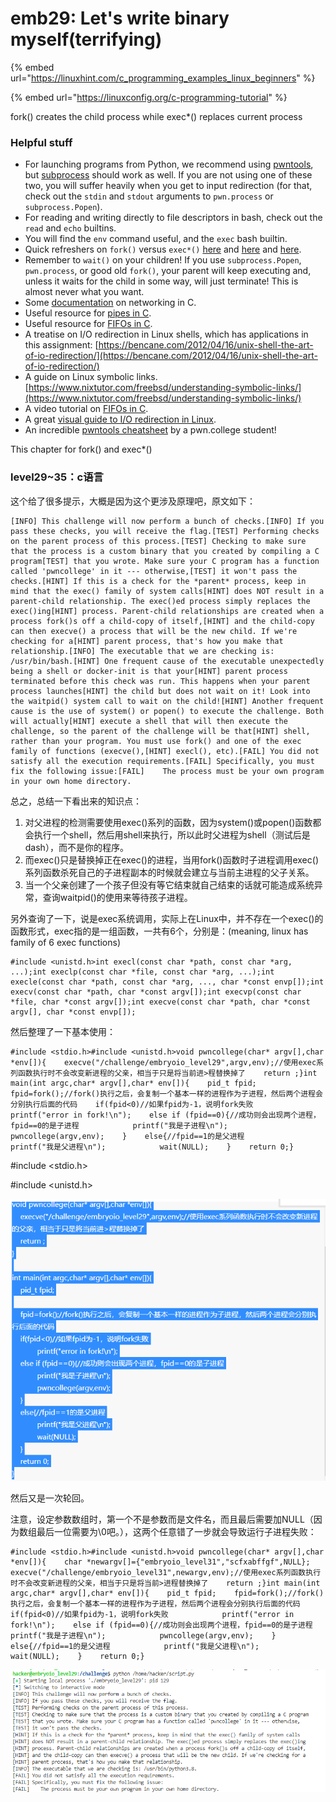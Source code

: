 # emb29: Let's write binary myself(terrifying)

{% embed url="https://linuxhint.com/c_programming_examples_linux_beginners" %}

{% embed url="https://linuxconfig.org/c-programming-tutorial" %}

fork() creates the child process while exec\*() replaces current process

### Helpful stuff <a href="#helpful-stuff" id="helpful-stuff"></a>

* For launching programs from Python, we recommend using [pwntools](https://docs.pwntools.com/en/stable/intro.html), but [subprocess](https://docs.python.org/3/library/subprocess.html) should work as well. If you are not using one of these two, you will suffer heavily when you get to input redirection (for that, check out the `stdin` and `stdout` arguments to `pwn.process` or `subprocess.Popen`).
* For reading and writing directly to file descriptors in bash, check out the `read` and `echo` builtins.
* You will find the `env` command useful, and the `exec` bash builtin.
* Quick refreshers on `fork()` versus `exec*()` [here](https://www.geeksforgeeks.org/difference-fork-exec/) and [here](https://linuxhint.com/linux-exec-system-call/) and [here](https://iximiuz.com/en/posts/how-to-on-processes/).
* Remember to `wait()` on your children! If you use `subprocess.Popen`, `pwn.process`, or good old `fork()`, your parent will keep executing and, unless it waits for the child in some way, will just terminate! This is almost never what you want.
* Some [documentation](https://www.binarytides.com/socket-programming-c-linux-tutorial/) on networking in C.
* Useful resource for [pipes in C](https://jameshfisher.com/2017/02/17/how-do-i-call-a-program-in-c-with-pipes/).
* Useful resource for [FIFOs in C](https://www.geeksforgeeks.org/named-pipe-fifo-example-c-program/).
* A treatise on I/O redirection in Linux shells, which has applications in this assignment: [https://bencane.com/2012/04/16/unix-shell-the-art-of-io-redirection/](https://bencane.com/2012/04/16/unix-shell-the-art-of-io-redirection/)
* A guide on Linux symbolic links. [https://www.nixtutor.com/freebsd/understanding-symbolic-links/](https://www.nixtutor.com/freebsd/understanding-symbolic-links/)
* A video tutorial on [FIFOs in C](https://www.youtube.com/watch?v=2hba3etpoJg).
* A great [visual guide to I/O redirection in Linux](http://www.rozmichelle.com/pipes-forks-dups/).
* An incredible [pwntools cheatsheet](https://gist.github.com/anvbis/64907e4f90974c4bdd930baeb705dedf) by a pwn.college student!

This chapter for fork() and exec\*()

### level29\~35：c语言 <a href="#h2-7" id="h2-7"></a>

这个给了很多提示，大概是因为这个更涉及原理吧，原文如下：

```
[INFO] This challenge will now perform a bunch of checks.[INFO] If you pass these checks, you will receive the flag.[TEST] Performing checks on the parent process of this process.[TEST] Checking to make sure that the process is a custom binary that you created by compiling a C program[TEST] that you wrote. Make sure your C program has a function called 'pwncollege' in it --- otherwise,[TEST] it won't pass the checks.[HINT] If this is a check for the *parent* process, keep in mind that the exec() family of system calls[HINT] does NOT result in a parent-child relationship. The exec()ed process simply replaces the exec()ing[HINT] process. Parent-child relationships are created when a process fork()s off a child-copy of itself,[HINT] and the child-copy can then execve() a process that will be the new child. If we're checking for a[HINT] parent process, that's how you make that relationship.[INFO] The executable that we are checking is: /usr/bin/bash.[HINT] One frequent cause of the executable unexpectedly being a shell or docker-init is that your[HINT] parent process terminated before this check was run. This happens when your parent process launches[HINT] the child but does not wait on it! Look into the waitpid() system call to wait on the child!​[HINT] Another frequent cause is the use of system() or popen() to execute the challenge. Both will actually[HINT] execute a shell that will then execute the challenge, so the parent of the challenge will be that[HINT] shell, rather than your program. You must use fork() and one of the exec family of functions (execve(),[HINT] execl(), etc).[FAIL] You did not satisfy all the execution requirements.[FAIL] Specifically, you must fix the following issue:[FAIL]    The process must be your own program in your own home directory.
```

总之，总结一下看出来的知识点：

1. 对父进程的检测需要使用exec()系列的函数，因为system()或popen()函数都会执行一个shell，然后用shell来执行，所以此时父进程为shell（测试后是dash），而不是你的程序。
2. 而exec()只是替换掉正在exec()的进程，当用fork()函数时子进程调用exec()系列函数杀死自己的子进程副本的时候就会建立与当前主进程的父子关系。
3. 当一个父亲创建了一个孩子但没有等它结束就自己结束的话就可能造成系统异常，查询waitpid()的使用来等待孩子进程。

另外查询了一下，说是exec系统调用，实际上在Linux中，并不存在一个exec()的函数形式，exec指的是一组函数，一共有6个，分别是：(meaning, linux has family of 6 exec functions)

```
#include <unistd.h>int execl(const char *path, const char *arg, ...);int execlp(const char *file, const char *arg, ...);int execle(const char *path, const char *arg, ..., char *const envp[]);int execv(const char *path, char *const argv[]);int execvp(const char *file, char *const argv[]);int execve(const char *path, char *const argv[], char *const envp[]);
```

然后整理了一下基本使用：

```
#include <stdio.h>#include <unistd.h>​void pwncollege(char* argv[],char *env[]){    execve("/challenge/embryoio_level29",argv,env);//使用exec系列函数执行时不会改变新进程的父亲，相当于只是将当前进>程替换掉了    return ;}​int main(int argc,char* argv[],char* env[]){    pid_t fpid;​    fpid=fork();//fork()执行之后，会复制一个基本一样的进程作为子进程，然后两个进程会分别执行后面的代码    if(fpid<0)//如果fpid为-1，说明fork失败            printf("error in fork!\n");    else if (fpid==0){//成功则会出现两个进程，fpid==0的是子进程            printf("我是子进程\n");            pwncollege(argv,env);    }    else{//fpid==1的是父进程            printf("我是父进程\n");            wait(NULL);    }    return 0;}
```

\#include \<stdio.h>

\#include \<unistd.h>

![](<../.gitbook/assets/image (128).png>)

然后又是一次轮回。

注意，设定参数数组时，第一个不是参数而是文件名，而且最后需要加NULL（因为数组最后一位需要为\0吧。），这两个任意错了一步就会导致运行子进程失败：

```
#include <stdio.h>#include <unistd.h>​void pwncollege(char* argv[],char *env[]){    char *newargv[]={"embryoio_level31","scfxabffgf",NULL};    execve("/challenge/embryoio_level31",newargv,env);//使用exec系列函数执行时不会改变新进程的父亲，相当于只是将当前>进程替换掉了    return ;}​int main(int argc,char* argv[],char* env[]){    pid_t fpid;​    fpid=fork();//fork()执行之后，会复制一个基本一样的进程作为子进程，然后两个进程会分别执行后面的代码    if(fpid<0)//如果fpid为-1，说明fork失败            printf("error in fork!\n");    else if (fpid==0){//成功则会出现两个进程，fpid==0的是子进程            printf("我是子进程\n");            pwncollege(argv,env);    }    else{//fpid==1的是父进程            printf("我是父进程\n");            wait(NULL);    }    return 0;}
```

![](<../.gitbook/assets/image (192).png>)

